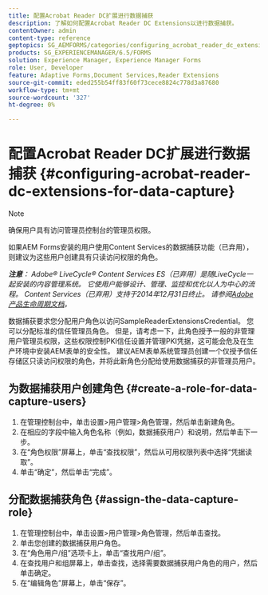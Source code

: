 ```yaml
---
title: 配置Acrobat Reader DC扩展进行数据捕获
description: 了解如何配置Acrobat Reader DC Extensions以进行数据捕获。
contentOwner: admin
content-type: reference
geptopics: SG_AEMFORMS/categories/configuring_acrobat_reader_dc_extensions
products: SG_EXPERIENCEMANAGER/6.5/FORMS
solution: Experience Manager, Experience Manager Forms
role: User, Developer
feature: Adaptive Forms,Document Services,Reader Extensions
source-git-commit: eded255b54ff83f60f73cece8824c778d3a87680
workflow-type: tm+mt
source-wordcount: '327'
ht-degree: 0%

---
```


# 配置Acrobat Reader DC扩展进行数据捕获 {#configuring-acrobat-reader-dc-extensions-for-data-capture}

>[!NOTE]
> 
> 确保用户具有访问管理员控制台的管理员权限。

如果AEM Forms安装的用户使用Content Services的数据捕获功能（已弃用），则建议为这些用户创建具有只读访问权限的角色。

***注意&#x200B;**： Adobe® LiveCycle® Content Services ES（已弃用）是随LiveCycle一起安装的内容管理系统。 它使用户能够设计、管理、监控和优化以人为中心的流程。 Content Services（已弃用）支持于2014年12月31日终止。 请参阅[Adobe产品生命周期文档](https://helpx.adobe.com/cn/support/programs/eol-matrix.html)。*

数据捕获要求您分配用户角色以访问SampleReaderExtensionsCredential。 您可以分配标准的信任管理员角色。 但是，请考虑一下，此角色授予一般的非管理用户管理员权限，这些权限控制PKI信任设置并管理PKI凭据，这可能会危及在生产环境中安装AEM表单的安全性。 建议AEM表单系统管理员创建一个仅授予信任存储区只读访问权限的角色，并将此新角色分配给使用数据捕获的非管理员用户。

## 为数据捕获用户创建角色 {#create-a-role-for-data-capture-users}

1. 在管理控制台中，单击设置>用户管理>角色管理，然后单击新建角色。
1. 在相应的字段中输入角色名称（例如，数据捕获用户）和说明，然后单击下一步。
1. 在“角色权限”屏幕上，单击“查找权限”，然后从可用权限列表中选择“凭据读取”。
1. 单击“确定”，然后单击“完成”。

## 分配数据捕获角色 {#assign-the-data-capture-role}

1. 在管理控制台中，单击设置>用户管理>角色管理，然后单击查找。
1. 单击您创建的数据捕获用户角色。
1. 在“角色用户/组”选项卡上，单击“查找用户/组”。
1. 在查找用户和组屏幕上，单击查找，选择需要数据捕获用户角色的用户，然后单击确定。
1. 在“编辑角色”屏幕上，单击“保存”。
